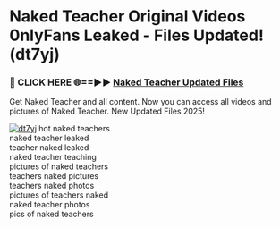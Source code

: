 # Naked Teacher Original Videos 0nlyFans Leaked - Files Updated! (dt7yj)

<h3>🔴 CLICK HERE 🌐==►► <a href="https://tinyurl.com/up5wt9bj" rel="nofollow">Naked Teacher Updated Files</a></h3>

Get Naked Teacher and all content. Now you can access all videos and pictures of Naked Teacher. New Updated Files 2025!

[![dt7yj](https://i.imgur.com/ABiUzMV.gif)](https://tinyurl.com/up5wt9bj)
hot naked teachers<br>
naked teacher leaked<br>
teacher naked leaked<br>
naked teacher teaching<br>
pictures of naked teachers<br>
teachers naked pictures<br>
teachers naked photos<br>
pictures of teachers naked<br>
naked teacher photos<br>
pics of naked teachers